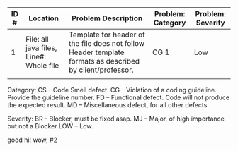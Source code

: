 | ID #  | Location  | Problem Description   | Problem: Category | Problem: Severity  |
|---|---|---|---|--|
| 1 | File: all java files, Line#: Whole file |Template for header of the file does not follow Header template formats as described by client/professor. | CG 1  | Low |
|   |   |   |   |  |


Category:	CS – Code Smell defect. CG – Violation of a coding guideline. Provide the guideline number. FD – Functional defect. Code will not produce the expected result. MD – Miscellaneous defect, for all other defects.

Severity: BR - Blocker, must be fixed asap. MJ – Major, of high importance but not a Blocker LOW – Low.

good hi! wow, #2

